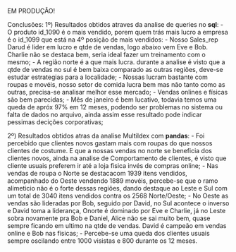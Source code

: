 EM PRODUÇÃO!

Conclusões:
1º) Resultados obtidos atraves da analise de queries no **sql**:
    - O produto id_1090 é o mais vendido, porem quem trás mais lucro a empresa é o id_1099 que está na 4º posição de mais vendidos:
    - Nosso Sales_rep Darud é lider em lucro e qtde de vendas, logo abaixo vem Eve e Bob. Charlie não se destaca bem, seria ideal fazer um treinamento com o mesmo;
    - A região norte é a que mais lucra. durante a analise é visto que a qtde de vendas no sul é bem baixa comparado as outras regiões, deve-se estudar estrategias para a localidade;
    - Nossas lucram bastante com roupas e movéis, nosso setor de comida lucra bem mas não tanto como as outras, precisa-se analisar melhor esse mercado;
    - Vendas onlines e físicas são bem parecidas;
    - Mês de janeiro é bem lucativo, todavia temos uma queda de apróx 97% em 12 meses, podendo ser problemas no sistema ou falta de dados no arquivo, ainda assim esse resultado pode indicar pessimas decições corporativas;

2º) Resultados obtidos atras da analise MultiIdex com **pandas**:
    - Foi percebido que clientes novos gastam mais com roupas do que nossos clientes de costume. E que a nossas vendas no norte se beneficia dos clientes novos, ainda na analise de Comportamento de clientes, é visto que cliente usuais preferem ir até a loja fisica invés de compras online;
    - Nas vendas de roupa o Norte se destacacom 1939 itens vendidos, acompanhado do Oeste vendendo 1889 movéis, percebe-se que o ramo alimeticio não é o forte dessas regiões, dando destaque ao Leste e Sul com um total de 3040 itens vendidos contra os 2568 Norte/Oeste;
    - No Oeste as vendas são lideradas por Bob, seguido por David, no Sul acontece o inverso e David toma a liderança, Onorte é dominado por Eve e Charlie, já no Leste sobra novamente pra Bob e Daniel, Alice não se sai muito bem, quase sempre ficando em ultimo na qtde de vendas. David é campeão em vendas online e Bob nas físicas;
    - Percebe-se uma queda dos clientes usuais sempre oscilando entre 1000 visistas e 800 durante os 12 meses.
